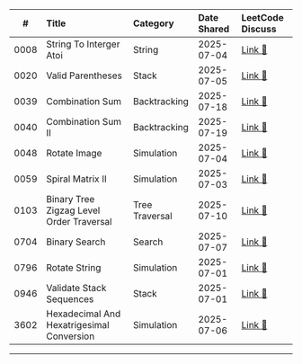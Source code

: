 
| # | Title | Category | Date Shared | LeetCode Discuss |
|:--:|:------|:----------|:------------|:------------------|
| 0008 | String To Interger Atoi | String | 2025-07-04 | [Link 🔗](https://leetcode.com/problems/string-to-integer-atoi/solutions/6920319/0008-c-manual-parse-overflow-clamp-runti-rr4y/) |
| 0020 | Valid Parentheses | Stack | 2025-07-05 | [Link 🔗](https://leetcode.com/problems/valid-parentheses/solutions/6922963/0020-c-stack-matching-runtime-100-on-spa-actc/) |
| 0039 | Combination Sum | Backtracking | 2025-07-18 | [Link 🔗](https://leetcode.com/problems/combination-sum/solutions/6972258/0039-c-combination-sum-backtracking-prun-hzue/) |
| 0040 | Combination Sum II | Backtracking | 2025-07-19 | [Link 🔗](https://leetcode.com/problems/combination-sum-ii/solutions/6975926/0040-c-combination-sum-ii-backtracking-w-0sep/) |
| 0048 | Rotate Image | Simulation | 2025-07-04 | [Link 🔗](https://leetcode.com/problems/rotate-image/solutions/6919587/0048-c-transpose-reverse-runtime-100-o1-b461q/) |
| 0059 | Spiral Matrix II | Simulation | 2025-07-03 | [Link 🔗](https://leetcode.com/problems/spiral-matrix-ii/solutions/6917038/simulate-spiral-filling-with-dynamic-bou-id7l/) |
| 0103 | Binary Tree Zigzag Level Order Traversal | Tree Traversal | 2025-07-10 | [Link 🔗](https://leetcode.com/problems/binary-tree-zigzag-level-order-traversal/solutions/6943077/0103-c-zigzag-level-order-runtime-100-on-g1zv/) |
| 0704 | Binary Search | Search | 2025-07-07 | [Link 🔗](https://leetcode.com/problems/binary-search/solutions/6931561/c-binary-search-runtime-100-o1-space-by-abuf0/) |
| 0796 | Rotate String | Simulation | 2025-07-01 | [Link 🔗](https://leetcode.com/problems/rotate-string/solutions/6908515/c-manual-rotation-match-runtime-100-o1-s-ooew/) |
| 0946 | Validate Stack Sequences | Stack | 2025-07-01 | [Link 🔗](https://leetcode.com/problems/validate-stack-sequences/solutions/6908836/c-stack-simulation-on-time-easy-to-read-zlpv1/) |
| 3602 | Hexadecimal And Hexatrigesimal Conversion | Simulation | 2025-07-06 | [Link 🔗](https://leetcode.com/problems/hexadecimal-and-hexatrigesimal-conversion/solutions/6927726/3602-c-biweekly-160-q1-hex-base36-conver-z0sf/) |

---
